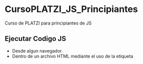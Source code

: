 # CursoPLATZI_JS_Principiantes
Curso de PLATZI para principiantes de JS

## Ejecutar Codigo JS
- Desde algun navegador.
- Dentro de un archivo HTML mediante el uso de la etiqueta <script>
- Uso de NODE.js
- Ejecion de archivos JS externos

## Guardar datos dentor de las varaibles
- Uso de la palabra reservada "let", el nombre que le asignemos a lavariable seguido del simbolo "=" y el dato a guardar.
- Uso de la palabra reservada "const", esta a diferencia de "let", esta no nos va a permitir cambiar su valor ya que es una constnate. 

